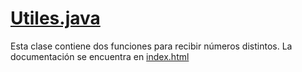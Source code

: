 # [Utiles.java](Utiles.java)
Esta clase contiene dos funciones para recibir números distintos.
La documentación se encuentra en [index.html](index.html)
